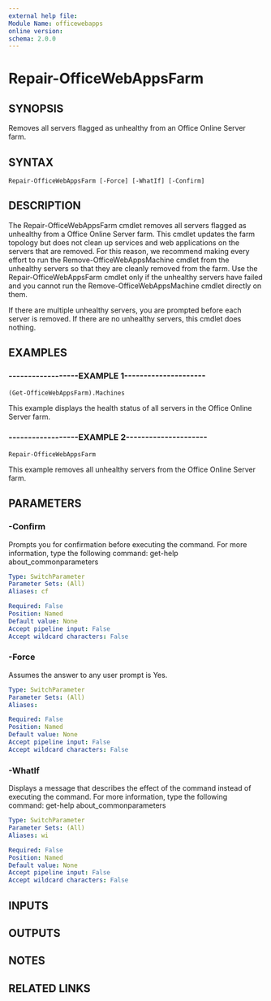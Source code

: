```yaml
---
external help file:
Module Name: officewebapps
online version:
schema: 2.0.0
---
```


# Repair-OfficeWebAppsFarm

## SYNOPSIS
Removes all servers flagged as unhealthy from an Office Online Server farm.

## SYNTAX

```
Repair-OfficeWebAppsFarm [-Force] [-WhatIf] [-Confirm]
```

## DESCRIPTION
The Repair-OfficeWebAppsFarm cmdlet removes all servers flagged as unhealthy from a Office Online Server farm.
This cmdlet updates the farm topology but does not clean up services and web applications on the servers that are removed.
For this reason, we recommend making every effort to run the Remove-OfficeWebAppsMachine cmdlet from the unhealthy servers so that they are cleanly removed from the farm.
Use the Repair-OfficeWebAppsFarm cmdlet only if the unhealthy servers have failed and you cannot run the Remove-OfficeWebAppsMachine cmdlet directly on them.

If there are multiple unhealthy servers, you are prompted before each server is removed.
If there are no unhealthy servers, this cmdlet does nothing.

## EXAMPLES

### ------------------EXAMPLE 1---------------------
```
(Get-OfficeWebAppsFarm).Machines
```

This example displays the health status of all servers in the Office Online Server farm.

### ------------------EXAMPLE 2---------------------
```
Repair-OfficeWebAppsFarm
```

This example removes all unhealthy servers from the Office Online Server farm.

## PARAMETERS

### -Confirm
Prompts you for confirmation before executing the command.
For more information, type the following command: get-help about_commonparameters

```yaml
Type: SwitchParameter
Parameter Sets: (All)
Aliases: cf

Required: False
Position: Named
Default value: None
Accept pipeline input: False
Accept wildcard characters: False
```

### -Force
Assumes the answer to any user prompt is Yes.

```yaml
Type: SwitchParameter
Parameter Sets: (All)
Aliases: 

Required: False
Position: Named
Default value: None
Accept pipeline input: False
Accept wildcard characters: False
```

### -WhatIf
Displays a message that describes the effect of the command instead of executing the command.
For more information, type the following command: get-help about_commonparameters

```yaml
Type: SwitchParameter
Parameter Sets: (All)
Aliases: wi

Required: False
Position: Named
Default value: None
Accept pipeline input: False
Accept wildcard characters: False
```

## INPUTS

## OUTPUTS

## NOTES

## RELATED LINKS